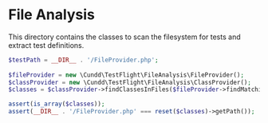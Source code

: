 File Analysis
=============

This directory contains the classes to scan the filesystem for tests and extract test definitions.

```php
$testPath = __DIR__ . '/FileProvider.php';
	
$fileProvider = new \Cundd\TestFlight\FileAnalysis\FileProvider();
$classProvider = new \Cundd\TestFlight\FileAnalysis\ClassProvider();
$classes = $classProvider->findClassesInFiles($fileProvider->findMatchingFiles($testPath));

assert(is_array($classes));
assert(__DIR__ . '/FileProvider.php' === reset($classes)->getPath());
```
